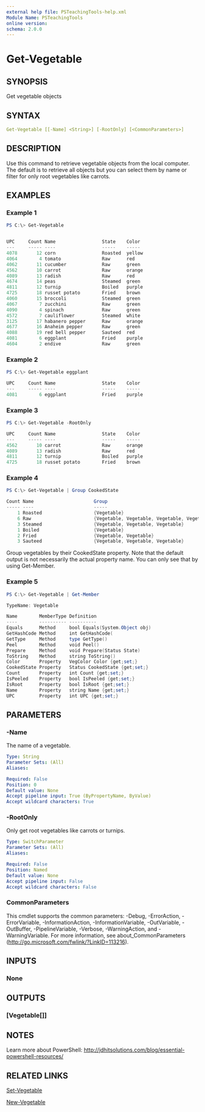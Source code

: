 ```yaml
---
external help file: PSTeachingTools-help.xml
Module Name: PSTeachingTools
online version:
schema: 2.0.0
---
```


# Get-Vegetable

## SYNOPSIS

Get vegetable objects

## SYNTAX

```yaml
Get-Vegetable [[-Name] <String>] [-RootOnly] [<CommonParameters>]
```

## DESCRIPTION

Use this command to retrieve vegetable objects from the local computer. The default is to retrieve all objects but you can select them by name or filter for only root vegetables like carrots.

## EXAMPLES

### Example 1

```powershell
PS C:\> Get-Vegetable


UPC     Count Name                 State    Color
---     ----- ----                 -----    -----
4078       12 corn                 Roasted  yellow
4064        4 tomato               Raw      red
4062       11 cucumber             Raw      green
4562       10 carrot               Raw      orange
4089       13 radish               Raw      red
4674       14 peas                 Steamed  green
4811       12 turnip               Boiled   purple
4725       18 russet potato        Fried    brown
4060       15 broccoli             Steamed  green
4067        7 zucchini             Raw      green
4090        4 spinach              Raw      green
4572        7 cauliflower          Steamed  white
3125       17 habanero pepper      Raw      orange
4677       16 Anaheim pepper       Raw      green
4088       19 red bell pepper      Sauteed  red
4081        6 eggplant             Fried    purple
4604        2 endive               Raw      green
```

### Example 2

```powershell
PS C:\> Get-Vegetable eggplant

UPC     Count Name                 State    Color
---     ----- ----                 -----    -----
4081        6 eggplant             Fried    purple
```

### Example 3

```powershell
PS C:\> Get-Vegetable -RootOnly

UPC     Count Name                 State    Color
---     ----- ----                 -----    -----
4562       10 carrot               Raw      orange
4089       13 radish               Raw      red
4811       12 turnip               Boiled   purple
4725       18 russet potato        Fried    brown
```

### Example 4

```powershell
PS C:\> Get-Vegetable | Group CookedState

Count Name                      Group
----- ----                      -----
    1 Roasted                   {Vegetable}
    6 Raw                       {Vegetable, Vegetable, Vegetable, Vegetable...}
    3 Steamed                   {Vegetable, Vegetable, Vegetable}
    1 Boiled                    {Vegetable}
    2 Fried                     {Vegetable, Vegetable}
    3 Sauteed                   {Vegetable, Vegetable, Vegetable}
```

Group vegetables by their CookedState property. Note that the default output is not necessarily the actual property name. You can only see that by using Get-Member.

### Example 5

```powershell
PS C:\> Get-Vegetable | Get-Member

TypeName: Vegetable

Name        MemberType Definition
----        ---------- ----------
Equals      Method     bool Equals(System.Object obj)
GetHashCode Method     int GetHashCode(
GetType     Method     type GetType()
Peel        Method     void Peel()
Prepare     Method     void Prepare(Status State)
ToString    Method     string ToString()
Color       Property   VegColor Color {get;set;}
CookedState Property   Status CookedState {get;set;}
Count       Property   int Count {get;set;}
IsPeeled    Property   bool IsPeeled {get;set;}
IsRoot      Property   bool IsRoot {get;set;}
Name        Property   string Name {get;set;}
UPC         Property   int UPC {get;set;}
```

## PARAMETERS

### -Name

The name of a vegetable.

```yaml
Type: String
Parameter Sets: (All)
Aliases:

Required: False
Position: 0
Default value: None
Accept pipeline input: True (ByPropertyName, ByValue)
Accept wildcard characters: True
```

### -RootOnly

Only get root vegetables like carrots or turnips.

```yaml
Type: SwitchParameter
Parameter Sets: (All)
Aliases:

Required: False
Position: Named
Default value: None
Accept pipeline input: False
Accept wildcard characters: False
```

### CommonParameters

This cmdlet supports the common parameters: -Debug, -ErrorAction, -ErrorVariable, -InformationAction, -InformationVariable, -OutVariable, -OutBuffer, -PipelineVariable, -Verbose, -WarningAction, and -WarningVariable. For more information, see about_CommonParameters (http://go.microsoft.com/fwlink/?LinkID=113216).

## INPUTS

### None

## OUTPUTS

### [Vegetable[]]

## NOTES

Learn more about PowerShell: http://jdhitsolutions.com/blog/essential-powershell-resources/

## RELATED LINKS

[Set-Vegetable]()

[New-Vegetable]()
